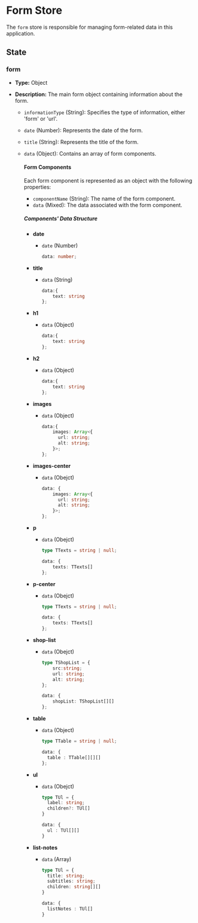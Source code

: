 # Form Store

The `form` store is responsible for managing form-related data in this application.

## State

### form

- **Type:** Object
- **Description:** The main form object containing information about the form.

  - `informationType` (String): Specifies the type of information, either 'form' or 'url'.
  - `date` (Number): Represents the date of the form.
  - `title` (String): Represents the title of the form.
  - `data` (Object): Contains an array of form components.

    #### Form Components

    Each form component is represented as an object with the following properties:

    - `componentName` (String): The name of the form component.
    - `data` (Mixed): The data associated with the form component.

    ##### Components' Data Structure

    - **date**
      - `date` (Number)
  
        ```typescript
        data: number;
        ```

    - **title**
      - `data` (String)

        ```typescript
        data:{
            text: string
        };
        ```

    - **h1**
      - `data` (Object)

        ```typescript
        data:{
            text: string
        };
        ```

    - **h2**
      - `data` (Object)

        ```typescript
        data:{
            text: string
        };
        ```

    - **images**
      - `data` (Object)

        ```typescript
        data:{
            images: Array<{
              url: string;
              alt: string;
            }>;
        };
        ```

    - **images-center**
      - `data` (Obejct)

        ```typescript
        data: {
            images: Array<{
              url: string;
              alt: string;
            }>;
        };
        ```

    - **p**
      - `data` (Obejct)

        ``` typescript
        type TTexts = string | null;

        data: {
            texts: TTexts[]
        };
        ````

    - **p-center**
      - `data` (Obejct)

        ```typescript
        type TTexts = string | null;

        data: {
            texts: TTexts[]
        };
        ```

    - **shop-list**
      - `data` (Obejct)

        ```typescript
        type TShopList = {
            src:string;
            url: string;
            alt: string;
        };

        data: {
            shopList: TShopList[][]
        };
        ```

    - **table**
      - `data` (Object)

        ```typescript
        type TTable = string | null;

        data: {
          table : TTable[][][]
        };
        ```

    - **ul**
      - `data` (Obejct)

        ```typescript
        type TUl = {
          label: string;
          children?: TUl[]
        }

        data: {
          ul : TUl[][]
        }
        ```

    - **list-notes**
      - `data` (Array)

        ```typescript
        type TUl = {
          title: string;
          subtitles: string;
          children: string[][]
        }

        data: {
          listNotes : TUl[]
        }
        ```